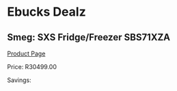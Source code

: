 
# Ebucks Dealz
## Smeg: SXS Fridge/Freezer SBS71XZA
[Product Page](https://www.ebucks.com/web/shop/productSelected.do?prodId=1183688554&catId=1196429345)

Price: R30499.00

Savings: 


	